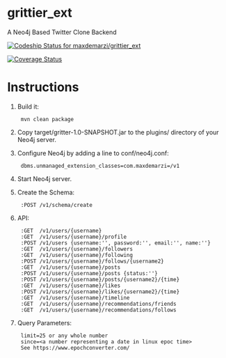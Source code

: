 # grittier_ext
A Neo4j Based Twitter Clone Backend

[![Codeship Status for maxdemarzi/grittier_ext](https://app.codeship.com/projects/50014300-f166-0134-82f1-1a55004cd4f7/status?branch=master)](https://app.codeship.com/projects/209391)

[![Coverage Status](https://coveralls.io/repos/github/maxdemarzi/grittier_ext/badge.svg?branch=master)](https://coveralls.io/github/maxdemarzi/grittier_ext?branch=master)

# Instructions

1. Build it:

        mvn clean package

2. Copy target/gritter-1.0-SNAPSHOT.jar to the plugins/ directory of your Neo4j server.

3. Configure Neo4j by adding a line to conf/neo4j.conf:

        dbms.unmanaged_extension_classes=com.maxdemarzi=/v1

4. Start Neo4j server.

5. Create the Schema:

        :POST /v1/schema/create
        
6. API:
         
        :GET  /v1/users/{username}   
        :GET  /v1/users/{username}/profile   
        :POST /v1/users {username:'', password:'', email:'', name:''}
        :GET  /v1/users/{username}/followers
        :GET  /v1/users/{username}/following
        :POST /v1/users/{username}/follows/{username2}
        :GET  /v1/users/{username}/posts
        :POST /v1/users/{username}/posts {status:''}
        :POST /v1/users/{username}/posts/{username2}/{time} 
        :GET  /v1/users/{username}/likes
        :POST /v1/users/{username}/likes/{username2}/{time}
        :GET  /v1/users/{username}/timeline
        :GET  /v1/users/{username}/recommendations/friends
        :GET  /v1/users/{username}/recommendations/follows
        
7. Query Parameters:
        
        limit=25 or any whole number
        since=<a number representing a date in linux epoc time>
        See https://www.epochconverter.com/
        
        